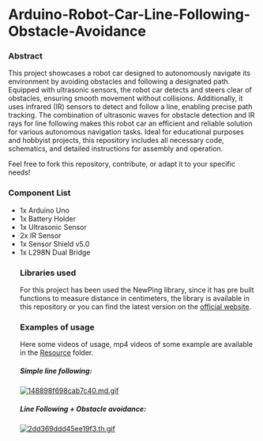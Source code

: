 # Arduino-Robot-Car-Line-Following-Obstacle-Avoidance

### Abstract

This project showcases a robot car designed to autonomously navigate its environment by avoiding obstacles and following a designated path. Equipped with ultrasonic sensors, the robot car detects and steers clear of obstacles, ensuring smooth movement without collisions. Additionally, it uses infrared (IR) sensors to detect and follow a line, enabling precise path tracking. The combination of ultrasonic waves for obstacle detection and IR rays for line following makes this robot car an efficient and reliable solution for various autonomous navigation tasks. Ideal for educational purposes and hobbyist projects, this repository includes all necessary code, schematics, and detailed instructions for assembly and operation.

Feel free to fork this repository, contribute, or adapt it to your specific needs!
### Component List
<ul>
  <li>1x Arduino Uno</li>
  <li>1x Battery Holder</li>
  <li>1x Ultrasonic Sensor</li>
  <li>2x IR Sensor</li>
  <li>1x Sensor Shield v5.0</li>
  <li>1x L298N Dual Bridge</li>

### Libraries used

For this project has been used the NewPing library, since it has pre built functions to measure distance in centimeters, the library is available in this repository or you can find the latest version on the [official website](https://www.arduino.cc/reference/en/libraries/newping/).

### Examples of usage

Here some videos of usage, mp4 videos of some example are available in the [Resource](https://github.com/salvatore-arienzo/Arduino-Robot-Car-Line-Following-Obstacle-Avoidance/tree/main/Resources) folder.

##### Simple line following: 

[![148898f698cab7c40.md.gif](https://s2.gifyu.com/images/148898f698cab7c40.md.gif)](https://gifyu.com/image/Uifr)

##### Line Following + Obstacle avoidance: 

[![2dd369ddd45ee19f3.th.gif](https://s2.gifyu.com/images/2dd369ddd45ee19f3.th.gif)](https://gifyu.com/image/UiYa)
